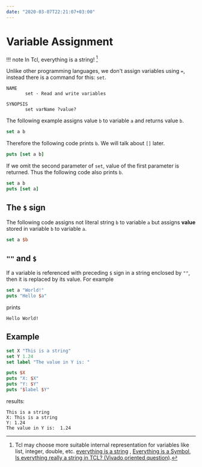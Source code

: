```yaml
---
date: "2020-03-07T22:21:07+03:00"
---
```

# Variable Assignment

!!! note
    In Tcl, everything is a string! [^1f]

Unlike other programming languages, we don't assign variables using `=`, instead
there is a command for this: `set`.

```text
NAME
       set - Read and write variables

SYNOPSIS
       set varName ?value?
```

The following example assigns value `b` to variable `a` and returns value `b`.

```tcl
set a b
```

Therefore the following code prints `b`. We will talk about `[]` later.

```tcl
puts [set a b]
```

If we omit the second parameter of `set`, value of the first parameter is returned.
Thus the following code also prints `b`.

```tcl
set a b
puts [set a]
```

## The `$` sign

The following code assigns not literal string `b` to variable `a` but assigns **value**
stored in variable `b` to variable `a`.

```tcl
set a $b
```

## `""` and `$`

If a variable is referenced with preceding `$` sign in a string enclosed by `""`,
then it is replaced by its value. For example

```tcl
set a "World!"
puts "Hello $a"
```

prints

```text
Hello World!
```

## Example

```tcl
set X "This is a string"
set Y 1.24
set label "The value in Y is: "

puts $X
puts "X: $X"
puts "Y: $Y"
puts "$label $Y"
```

results:

```text
This is a string
X: This is a string
Y: 1.24
The value in Y is:  1.24
```

[^1f]: Tcl may choose more suitable internal representation for variables like
list, integer, double, etc. [everything is a string](https://wiki.tcl-lang.org/page/everything+is+a+string)
, [Everything is a Symbol](https://wiki.tcl-lang.org/page/Everything+is+a+Symbol),
[Is everything really a string in TCL? (Vivado oriented question)](https://stackoverflow.com/questions/53512478/is-everything-really-a-string-in-tcl/53523111).
